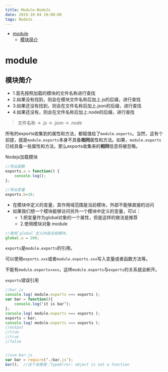 ```yaml
---
title: Module-NodeJs
date: 2019-10-04 10:00:00
tags: NodeJs
---
```


<!-- toc orderedList:0 depthFrom:1 depthTo:6 -->

- [module](#module)
  - [模块简介](#模块简介)

<!-- tocstop -->

# module

## 模块简介

- 1.首先按照加载的模块的文件名称进行查找
- 2.如果没有找到，则会在模块文件名称后加上.js的后缀，进行查找
- 3.如果还没有找到，则会在文件名称后加上.json的后缀，进行查找
- 4.如果还没有，则会在文件名称后加上.node的后缀，进行查找

> 文件名称 -> .js -> .json -> .node

所有的exports收集到的属性和方法，都赋值给了`module.exports`。当然，这有个前提，就是`module.exports`本身不具备**相同**属性和方法。如果，`module.exports`已经具备一些属性和方法，那么exports收集来的**相同**信息将被忽略。

Nodejs加载模块

```js
//导出函数
exports.a = function() {
    console.log();
};

//导出变量
exports.b=10;

```

- 在模块中定义的变量，其作用域范围是当前模块，外部不能够直接的访问
- 如果我们想一个模块能够访问另外一个模块中定义的变量，可以：
  - 1.把变量作为global对象的一个属性，但是这样的做法是推荐
  - 2.使用模块对象 module

```js
//使用`global`定义的是全局模块，
global.a = 200;
```

`exports`是`module.exports`的引用。

可以使用`exports.xxx`或者`module.exports.xxx`写入变量或者函数方法等。

不能有`module.exports=xxx`，这样`module.exports`与`exports`的关系就会断开。

`exports`错误引用

```js
//bar.js
console.log( module.exports === exports );
var bar = function(){
    console.log(‘it is bar’);
};
console.log( module.exports === exports );
exports = bar;
console.log( module.exports === exports );
//output
//true
//true
//false


//use-bar.js
var bar = require(‘./bar.js’);
bar();  //这个会报错：TypeError: object is not a function

```